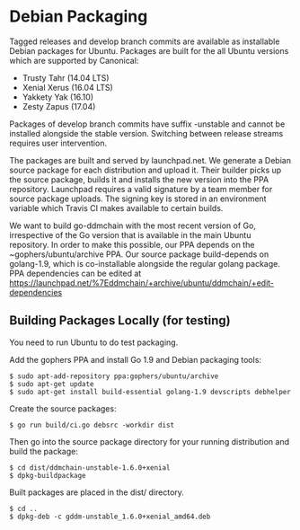 # Debian Packaging

Tagged releases and develop branch commits are available as installable Debian packages
for Ubuntu. Packages are built for the all Ubuntu versions which are supported by
Canonical:

- Trusty Tahr (14.04 LTS)
- Xenial Xerus (16.04 LTS)
- Yakkety Yak (16.10)
- Zesty Zapus (17.04)

Packages of develop branch commits have suffix -unstable and cannot be installed alongside
the stable version. Switching between release streams requires user intervention.

The packages are built and served by launchpad.net. We generate a Debian source package
for each distribution and upload it. Their builder picks up the source package, builds it
and installs the new version into the PPA repository. Launchpad requires a valid signature
by a team member for source package uploads. The signing key is stored in an environment
variable which Travis CI makes available to certain builds.

We want to build go-ddmchain with the most recent version of Go, irrespective of the Go
version that is available in the main Ubuntu repository. In order to make this possible,
our PPA depends on the ~gophers/ubuntu/archive PPA. Our source package build-depends on
golang-1.9, which is co-installable alongside the regular golang package. PPA dependencies
can be edited at https://launchpad.net/%7Eddmchain/+archive/ubuntu/ddmchain/+edit-dependencies

## Building Packages Locally (for testing)

You need to run Ubuntu to do test packaging.

Add the gophers PPA and install Go 1.9 and Debian packaging tools:

    $ sudo apt-add-repository ppa:gophers/ubuntu/archive
    $ sudo apt-get update
    $ sudo apt-get install build-essential golang-1.9 devscripts debhelper

Create the source packages:

    $ go run build/ci.go debsrc -workdir dist

Then go into the source package directory for your running distribution and build the package:

    $ cd dist/ddmchain-unstable-1.6.0+xenial
    $ dpkg-buildpackage

Built packages are placed in the dist/ directory.

    $ cd ..
    $ dpkg-deb -c gddm-unstable_1.6.0+xenial_amd64.deb

